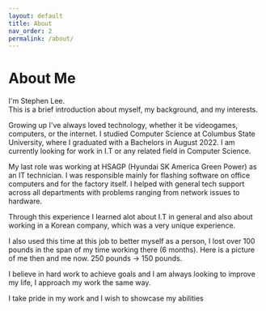```yaml
---
layout: default
title: About
nav_order: 2
permalink: /about/
---
```


# About Me

I'm Stephen Lee.  
This is a brief introduction about myself, my background, and my interests.

Growing up I've always loved technology, whether it be videogames, computers, or the internet.
I studied Computer Science at Columbus State University, where I graduated with a Bachelors in August 2022.
I am currently looking for work in I.T or any related field in Computer Science.

My last role was working at HSAGP (Hyundai SK America Green Power) as an IT technician. I was responsible mainly for flashing software on office computers
and for the factory itself. I helped with general tech support across all departments with problems ranging from network issues to hardware.

Through this experience I learned alot about I.T in general and also about working in a Korean company, which was a very unique experience.

I also used this time at this job to better myself as a person,
I lost over 100 pounds in the span of my time working there (6 months). Here is a picture of me then and me now. 250 pounds -> 150 pounds.

I believe in hard work to achieve goals and I am always looking to improve my life, I approach my work the same way. 

I take pride in my work and I wish to showcase my abilities
